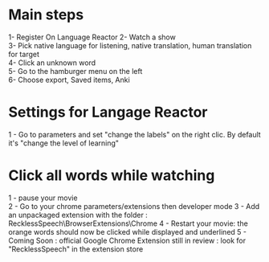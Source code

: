 # Main steps
1- Register On Language Reactor
2- Watch a show  
3- Pick native language for listening, native translation, human translation for target  
4- Click an unknown word  
5- Go to the hamburger menu on the left  
6- Choose export, Saved items, Anki  

# Settings for Langage Reactor
1 - Go to parameters and set "change the labels" on the right clic. By default it's "change the level of learning"

# Click all words while watching
1 - pause your movie  
2 - Go to your chrome parameters/extensions then developer mode
3 - Add an unpackaged extension with the folder : RecklessSpeech\BrowserExtensions\Chrome
4 - Restart your movie: the orange words should now be clicked while displayed and underlined
5 - Coming Soon : official Google Chrome Extension still in review : look for "RecklessSpeech" in the extension store